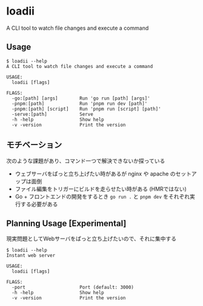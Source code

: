 # loadii
A CLI tool to watch file changes and execute a command

## Usage
```console
$ loadii --help
A CLI tool to watch file changes and execute a command

USAGE:
  loadii [flags]

FLAGS:
  -go:[path] [args]        Run 'go run [path] [args]'
  -pnpm:[path]             Run 'pnpm run dev [path]'
  -pnpm:[path] [script]    Run 'pnpm run [script] [path]'
  -serve:[path]            Serve
  -h -help                 Show help
  -v -version              Print the version
```

## モチベーション
次のような課題があり、コマンド一つで解決できないか探っている
- ウェブサーバをぱっと立ち上げたい時があるが nginx や apache のセットアップは面倒
- ファイル編集をトリガーにビルドを走らせたい時がある (HMRではない)
- Go + フロントエンドの開発をするとき `go run .` と `pnpm dev` をそれぞれ実行する必要がある

## Planning Usage [Experimental]
現実問題としてWebサーバをぱっと立ち上げたいので、それに集中する

```console
$ loadii --help
Instant web server

USAGE:
  loadii [flags]

FLAGS:
  -port                    Port (default: 3000)
  -h -help                 Show help
  -v -version              Print the version
```
